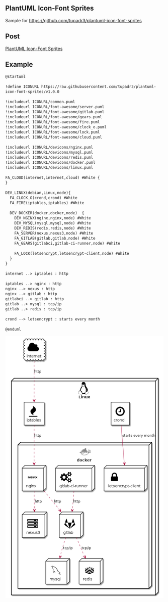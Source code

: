 PlantUML Icon-Font Sprites
------------------------------------------
Sample for https://github.com/tupadr3/plantuml-icon-font-sprites

## Post
[PlantUML Icon-Font Sprites](https://tupadr3.de/plantuml-icon-font-sprites)

## Example
```puml
@startuml

!define ICONURL https://raw.githubusercontent.com/tupadr3/plantuml-icon-font-sprites/v1.0.0

!includeurl ICONURL/common.puml
!includeurl ICONURL/font-awesome/server.puml
!includeurl ICONURL/font-awesome/gitlab.puml
!includeurl ICONURL/font-awesome/gears.puml
!includeurl ICONURL/font-awesome/fire.puml
!includeurl ICONURL/font-awesome/clock_o.puml
!includeurl ICONURL/font-awesome/lock.puml
!includeurl ICONURL/font-awesome/cloud.puml

!includeurl ICONURL/devicons/nginx.puml
!includeurl ICONURL/devicons/mysql.puml
!includeurl ICONURL/devicons/redis.puml
!includeurl ICONURL/devicons/docker.puml
!includeurl ICONURL/devicons/linux.puml

FA_CLOUD(internet,internet,cloud) #White {  
}

DEV_LINUX(debian,Linux,node){  
  FA_CLOCK_O(crond,crond) #White
  FA_FIRE(iptables,iptables) #White

  DEV_DOCKER(docker,docker,node)  {
    DEV_NGINX(nginx,nginx,node) #White
    DEV_MYSQL(mysql,mysql,node) #White
    DEV_REDIS(redis,redis,node) #White
    FA_SERVER(nexus,nexus3,node) #White
    FA_GITLAB(gitlab,gitlab,node) #White
    FA_GEARS(gitlabci,gitlab-ci-runner,node) #White

    FA_LOCK(letsencrypt,letsencrypt-client,node) #White
  }
}

internet ..> iptables : http

iptables ..> nginx : http  
nginx ..> nexus : http  
nginx ..> gitlab : http  
gitlabci ..> gitlab : http  
gitlab ..> mysql : tcp/ip  
gitlab ..> redis : tcp/ip

crond --> letsencrypt : starts every month

@enduml
```

![diagram](diagram.png)

